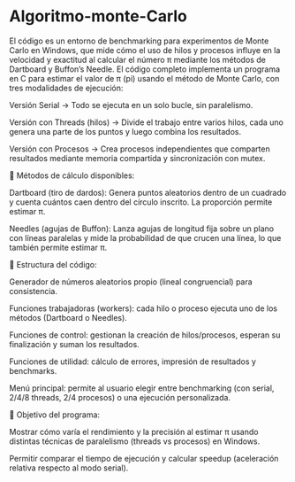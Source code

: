 # Algoritmo-monte-Carlo
El código es un entorno de benchmarking para experimentos de Monte Carlo en Windows, que mide cómo el uso de hilos y procesos influye en la velocidad y exactitud al calcular el número π mediante los métodos de Dartboard y Buffon’s Needle.
El código completo implementa un programa en C para estimar el valor de π (pi) usando el método de Monte Carlo, con tres modalidades de ejecución:

Versión Serial → Todo se ejecuta en un solo bucle, sin paralelismo.

Versión con Threads (hilos) → Divide el trabajo entre varios hilos, cada uno genera una parte de los puntos y luego combina los resultados.

Versión con Procesos → Crea procesos independientes que comparten resultados mediante memoria compartida y sincronización con mutex.

🔹 Métodos de cálculo disponibles:

Dartboard (tiro de dardos): Genera puntos aleatorios dentro de un cuadrado y cuenta cuántos caen dentro del círculo inscrito. La proporción permite estimar π.

Needles (agujas de Buffon): Lanza agujas de longitud fija sobre un plano con líneas paralelas y mide la probabilidad de que crucen una línea, lo que también permite estimar π.

🔹 Estructura del código:

Generador de números aleatorios propio (lineal congruencial) para consistencia.

Funciones trabajadoras (workers): cada hilo o proceso ejecuta uno de los métodos (Dartboard o Needles).

Funciones de control: gestionan la creación de hilos/procesos, esperan su finalización y suman los resultados.

Funciones de utilidad: cálculo de errores, impresión de resultados y benchmarks.

Menú principal: permite al usuario elegir entre benchmarking (con serial, 2/4/8 threads, 2/4 procesos) o una ejecución personalizada.

🔹 Objetivo del programa:

Mostrar cómo varía el rendimiento y la precisión al estimar π usando distintas técnicas de paralelismo (threads vs procesos) en Windows.

Permitir comparar el tiempo de ejecución y calcular speedup (aceleración relativa respecto al modo serial).
